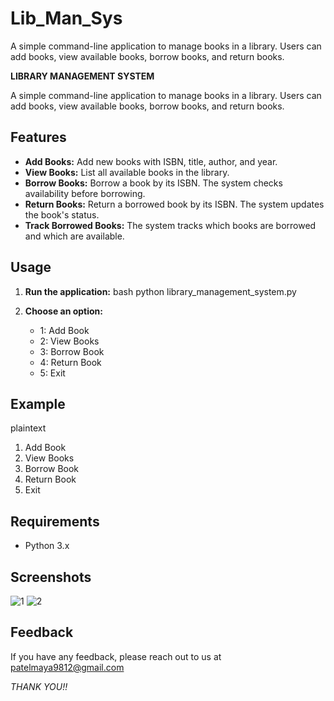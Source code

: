 # Lib_Man_Sys
A simple command-line application to manage books in a library. Users can add books, view available books, borrow books, and return books.

**LIBRARY MANAGEMENT SYSTEM**

A simple command-line application to manage books in a library. Users can add books, view available books, borrow books, and return books.


## Features

- **Add Books:** Add new books with ISBN, title, author, and year.
- **View Books:** List all available books in the library.
- **Borrow Books:** Borrow a book by its ISBN. The system checks availability before borrowing.
- **Return Books:** Return a borrowed book by its ISBN. The system updates the book's status.
- **Track Borrowed Books:** The system tracks which books are borrowed and which are available.

## Usage
1. **Run the application:**
   bash
   python library_management_system.py
   
2. **Choose an option:**
   - 1: Add Book
   - 2: View Books
   - 3: Borrow Book
   - 4: Return Book
   - 5: Exit

## Example
plaintext
1. Add Book
2. View Books
3. Borrow Book
4. Return Book
5. Exit

## Requirements
- Python 3.x

## Screenshots

![1](https://github.com/user-attachments/assets/3ae3846d-819c-4fc5-ab0d-34de72bffabe)
![2](https://github.com/user-attachments/assets/2c0bda87-bde4-4a5f-a0d7-b8d3668b47f0)
 

## Feedback

If you have any feedback, please reach out to us at patelmaya9812@gmail.com

*THANK YOU!!*
